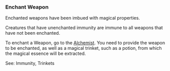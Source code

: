 ### Enchant Weapon
Enchanted weapons have been imbued with magical properties.

Creatures that have unenchanted immunity are immune to all weapons that have not been enchanted.

To enchant a Weapon, go to the [Alchemist](/locations/alchemist/index.md). You need to provide the weapon to be enchanted, as well as a magical
  trinket, such as a potion, from which the magical essence will be extracted.

See: Immunity, Trinkets


